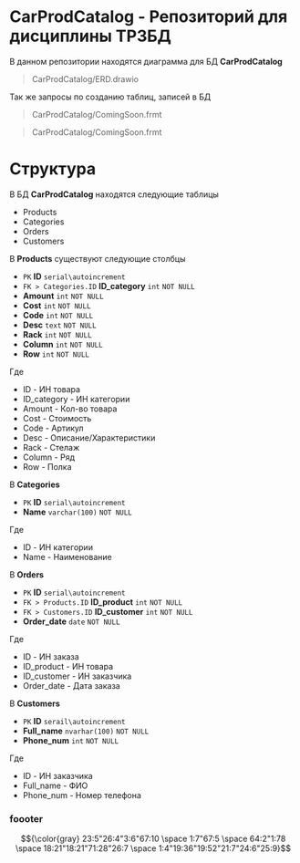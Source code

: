 # CarProdCatalog - Репозиторий для дисциплины ТРЗБД
В данном репозитории находятся диаграмма для БД **CarProdCatalog** 
>CarProdCatalog/ERD.drawio

Так же запросы по созданию таблиц, записей в БД
>CarProdCatalog/ComingSoon.frmt

>CarProdCatalog/ComingSoon.frmt

# Структура
В БД **CarProdCatalog** находятся следующие таблицы
* Products
* Categories
* Orders
* Customers

В **Products** существуют следующие столбцы
* `PK` **ID** `serial\autoincrement`
* `FK > Categories.ID` **ID_category** `int` `NOT NULL`
* **Amount** `int` `NOT NULL`
* **Cost** `int` `NOT NULL`
* **Code** `int` `NOT NULL`
* **Desc** `text` `NOT NULL`
* **Rack** `int` `NOT NULL`
* **Column** `int` `NOT NULL`
* **Row** `int` `NOT NULL`

Где 
* ID - ИН товара
* ID_category - ИН категории
* Amount - Кол-во товара
* Cost - Стоимость
* Code - Артикул
* Desc - Описание/Характеристики
* Rack - Стелаж
* Column - Ряд
* Row - Полка

В **Categories**
* `PK` **ID** `serial\autoincrement` 
* **Name** `varchar(100)` `NOT NULL`

Где 
* ID - ИН категории
* Name - Наименование

В **Orders**
* `PK` **ID** `serial\autoincrement`
* `FK > Products.ID` **ID_product** `int` `NOT NULL`
* `FK > Customers.ID` **ID_customer** `int` `NOT NULL`
* **Order_date** `date` `NOT NULL`

Где 
* ID - ИН заказа
* ID_product - ИН товара
* ID_customer - ИН заказчика
* Order_date - Дата заказа

В **Customers**
* `PK` **ID** `serail\autoincrement`
* **Full_name** `nvarhar(100)` `NOT NULL` 
* **Phone_num** `int` `NOT NULL`

Где 
* ID - ИН заказчика
* Full_name - ФИО
* Phone_num - Номер телефона

### foooter
 $${\color{gray} 23:5"26:4"3:6"67:10 \space 1:7"67:5 \space 64:2"1:78 \space 18:21"18:21"71:28"26:7 \space 1:4"19:36"19:52"21:7"24:6"25:9}$$

